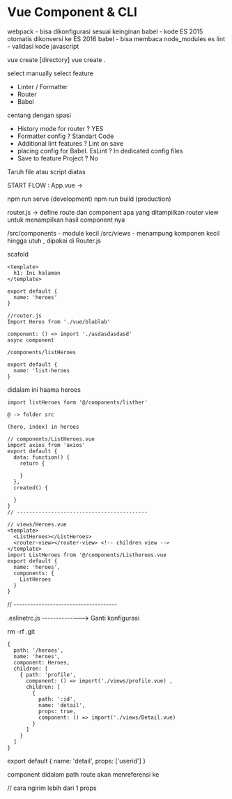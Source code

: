 # Vue Component & CLI

webpack - bisa dikonfigurasi sesuai keinginan
babel - kode ES 2015 otomatis dikonversi ke ES 2016
babel - bisa membaca node_modules
es lint - validasi kode javascript

vue create [directory]
vue create .

select manually select feature
* Linter / Formatter
* Router
* Babel

centang dengan spasi

* History mode for router ? YES
* Formatter config ? Standart Code
* Additional lint features ? Lint on save
* placing config for Babel. EsLint ? In dedicated config files
* Save to feature Project ? No

Taruh file atau script diatas <!-- built files will be auto injected -->

START FLOW : App.vue -> 

npm run serve (development)
npm run build (production)

router.js -> define route dan component apa yang ditampilkan
router view untuk menampilkan hasil component nya

/src/components - module kecil
/src/views - menampung komponen kecil hingga utuh , dipakai di Router.js

scafold
```
<template>
  h1: Ini halaman
</template>

export default {
  name: 'heroes'
}
```

```
//router.js
Import Heros from './vue/blablab'

component: () => import './asdasdasdasd'
async component

/components/listHeroes

export default {
  name: 'list-heroes
}
```

didalam ini haama heroes
```
import listHeroes form '@/components/listher'

@ -> folder src

(hero, index) in heroes

// components/ListHeroes.vue
import axios from 'axios'
export default {
  data: function() {
    return {

    }
  },
  created() {

  }
}
// ------------------------------------------
```

```
// views/Heroes.vue
<template>
  <ListHeroes></ListHeroes>
  <router-view></router-view> <!-- children view -->
</template>
import ListHeroes from '@/components/Listheroes.vue
export default {
  name: 'heroes',
  components: {
    ListHeroes
  }
}
```
<style scoped> style khusus component ini

</style>
// -------------------------------------

.eslinetrc.js --------------> Ganti konfigurasi

rm -rf .git
```
{
  path: '/heroes',
  name: 'heroes',
  component: Heroes,
  children: [
    { path: 'profile',
      component: () => import('./views/profile.vue) ,
      children: [
        {
          path: ':id',
          name: 'detail',
          props: true,
          component: () => import('./views/Detail.vue)
        }
      ]
    }
  ]
}
```
<router-link :to="{ name: 'detail', params: { userid: `${hero.id}` } }"> <!-- dynamic route -->

export default {
  name: 'detail',
  props: ['userid']
}

component didalam path route akan menreferensi ke <router-view>

// cara ngirim lebih dari 1 props

